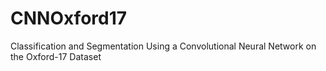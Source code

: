 # CNNOxford17
Classification and Segmentation Using a Convolutional Neural Network on the Oxford-17 Dataset

